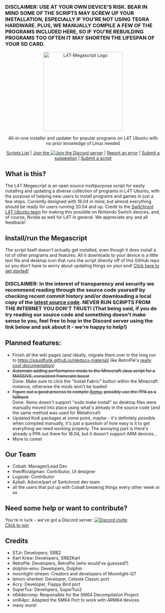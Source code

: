 ### DISCLAIMER: USE AT YOUR OWN DEVICE'S RISK. BEAR IN MIND SOME OF THE SCRIPTS MAY SCREW UP YOUR INSTALLATION, ESPECIALLY IF YOU'RE NOT USING TEGRA HARDWARE. PLUS, WE MANUALLY COMPILE A FEW OF THE PROGRAMS INCLUDED HERE, SO IF YOU'RE REBUILDING PROGRAMS TOO OFTEN IT MAY SHORTEN THE LIFESPAN OF YOUR SD CARD.
<p align="center">
    <img src="https://github.com/cobalt2727/L4T-Megascript/raw/master/assets/L4T_Megascript-logo-transparent-effect.png" height=256 alt="L4T-Megascript Logo"
</p>

<p align="center">All-in-one installer and updater for popular programs on L4T Ubuntu with no prior knowledge of Linux needed
<p align="center">
  <a href="https://github.com/cobalt2727/L4T-Megascript/wiki">
    Scripts List</a>
  |
  <a href="https://discord.gg/abgW2AG87Z">
    Join the <img src="https://img.shields.io/discord/719014537277210704.svg?color=7289da&label=Discord%20server&logo=discord" alt="Join the Discord server"></a>
  |
  <a href="https://github.com/cobalt2727/L4T-Megascript/issues">
    Report an error</a>
  |
  <a href="https://github.com/cobalt2727/L4T-Megascript/discussions/categories/ideas">
    Submit a suggestion</a>
  |
  <a href="https://github.com/cobalt2727/L4T-Megascript/pulls">
    Submit a script</a>

## What is this?

The L4T Megascript is an open source multipurpose script for easily installing and updating a diverse collection of programs in L4T Ubuntu, with the purpose of helping new users to install programs and games in just a few steps. Currently designed with 18.04 in mind, but almost everything should be ready for users running 20.04 and up. Credit to the [Switchroot L4T Ubuntu team](https://switchroot.org/) for making this possible on Nintendo Switch devices, and, of course, Nvidia as well for L4T in general. We appreciate any and all feedback!

## Install/run the Megascript
The script itself doesn't actually get installed, even though it does install a lot of other programs and features. All it downloads to your device is a little text file and desktop icon that runs the script directly off of this GitHub repo so you don't have to worry about updating things on your end! [Click here to get started!](https://github.com/cobalt2727/L4T-Megascript/wiki/Initial-Setup)
<Br>

### DISCLAIMER: In the interest of transparency and security we recommend reading through the source code yourself by checking recent commit history and/or downloading a local copy of the [latest source code](https://github.com/cobalt2727/L4T-Megascript/archive/refs/heads/master.zip). NEVER RUN SCRIPTS FROM THE INTERNET YOU DON'T TRUST! (That being said, if you do try reading our source code and something doesn't make sense to you, feel free to hop in the Discord server using the link below and ask about it - we're happy to help!)

## Planned features:
- Finish all the wiki pages (and ideally, migrate them over in the long run to https://squidfunk.github.io/mkdocs-material/ like RetroPie's [really cool documentation](https://retropie.org.uk/docs/))
- ~~Automate adding performance mods to the Minecraft Java script for a MASSIVE, consistent framerate boost~~ <Br>
Done: Make sure to click the "Install Fabric" button within the Minecraft instance, otherwise the mods won't be loaded
- ~~Figure out a good process to compile [Xemu](https://github.com/mborgerson/xemu), possibly use the PPA as a fallback~~ <Br>
Done: Xemu doesn't support "sudo make install" so desktop files were manually moved into place using what's already in the source code (and the same method was used for Metaforce!)
- Updated Kodi packages at some point, maybe - it's definitely _possible_ when compiled manually, it's just a question of how easy is it to get everything we need working properly. The annoying part is there's already a PPA out there for 18.04, but it doesn't support ARM devices...
- More to come!

## Our Team
- Cobalt: Manager/Lead Dev
- theofficialgman: Contributor, UI designer
- Lugsole: Contributor
- Azkali: Advice/part of Switchroot dev team
- all the users that put up with Cobalt breaking things every other week or so


## Need some help or want to contribute?
You're in luck - we've got a Discord server: [![Discord invite](https://discord.com/assets/ff41b628a47ef3141164bfedb04fb220.png)](https://discord.gg/abgW2AG87Z "Discord server invite link") <Br>
[Click to join](https://discord.gg/abgW2AG87Z) <Br>

## Credits
- STJr: Developers, SRB2
- Kart Krew: Developers, SRB2Kart
- RetroPie: Developers, RetroPie (who would've guessed?)
- dolphin-emu: Developers, Dolphin
- moonlight-stream: Creators and developers of Moonlight-QT
- lemon-sherbet: Developer, Celeste Classic port
- Acry: Developer, Flappy Bird port
- SuperTux: Developers, SuperTux2
- n64decomp: Responsible for the SM64 Decompilation Project
- sm64pc: Adapted the SM64 Port to work with ARM64 devices
- many more!
